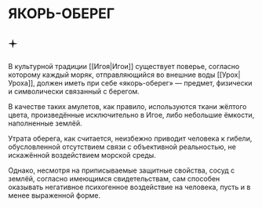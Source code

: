 # ЯКОРЬ-ОБЕРЕГ

## 🟄

В культурной традиции [[Игоя|Игои]] существует поверье, согласно которому каждый моряк, отправляющийся во внешние воды [[Урох|Уроха]], должен иметь при себе «якорь-оберег» — предмет, физически и символически связанный с берегом.

В качестве таких амулетов, как правило, используются ткани жёлтого цвета, произведённые исключительно в Игое, либо небольшие ёмкости, наполненные землёй.

Утрата оберега, как считается, неизбежно приводит человека к гибели, обусловленной отсутствием связи с объективной реальностью, не искажённой воздействием морской среды.

Однако, несмотря на приписываемые защитные свойства, сосуд с землёй, согласно имеющимся свидетельствам, сам способен оказывать негативное психогенное воздействие на человека, пусть и в менее выраженной форме.
